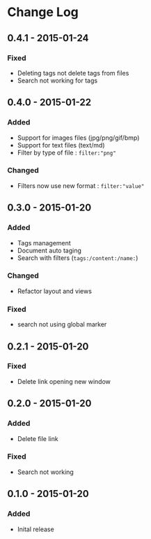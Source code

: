 # Change Log

## 0.4.1 - 2015-01-24
### Fixed
- Deleting tags not delete tags from files
- Search not working for tags

## 0.4.0 - 2015-01-22
### Added
- Support for images files (jpg/png/gif/bmp)
- Support for text files (text/md)
- Filter by type of file : `filter:"png"`

### Changed
- Filters now use new format : `filter:"value"`

## 0.3.0 - 2015-01-20
### Added
- Tags management
- Document auto taging
- Search with filters (`tags:/content:/name:`)

### Changed
- Refactor layout and views

### Fixed
- search not using global marker

## 0.2.1 - 2015-01-20
### Fixed
- Delete link opening new window

## 0.2.0 - 2015-01-20
### Added
- Delete file link

### Fixed
- Search not working

## 0.1.0 - 2015-01-20
### Added
- Inital release
